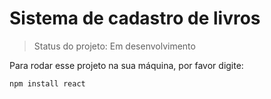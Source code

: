 # Sistema de cadastro de livros

> Status do projeto: Em desenvolvimento

Para rodar esse projeto na sua máquina, por favor digite:

```
npm install react
```
